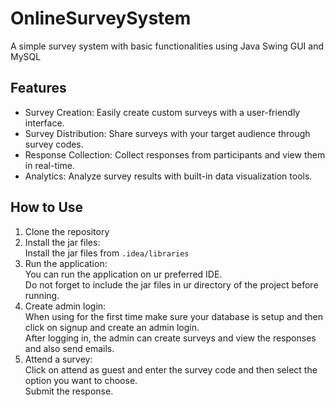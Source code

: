 # OnlineSurveySystem  #
 A simple survey system with basic functionalities using Java Swing GUI and MySQL
## Features ##
 * Survey Creation: Easily create custom surveys with a user-friendly interface.
 * Survey Distribution: Share surveys with your target audience through survey codes.
 * Response Collection: Collect responses from participants and view them in real-time.
 * Analytics: Analyze survey results with built-in data visualization tools.
 
## How to Use ##
1. Clone the repository 
2. Install the jar files:<br>
 Install the jar files from  `.idea/libraries`
3. Run the application:<br>
   You can run the application on ur preferred IDE.<br>
   Do not forget to include the jar files in ur directory of the project before running.
5. Create admin login:<br>
   When using for the first time make sure your database is setup and then click on signup and create an admin login.<br>
   After logging in, the admin can create surveys and view the responses and also send emails.
6. Attend a survey:<br>
   Click on attend as guest and enter the survey code and then select the option you want to choose.<br>
   Submit the response.
   
  
 



 
